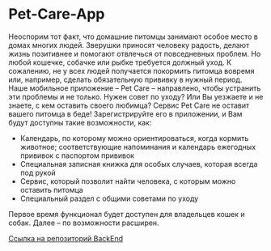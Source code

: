 # Pet-Care-App
Неоспорим тот факт, что домашние питомцы занимают особое место в домах многих людей. Зверушки приносят человеку радость, делают жизнь позитивнее и помогают отвлечься от повседневных проблем. Но любой кошечке, собачке или рыбке требуется должный уход. К сожалению, не у всех людей получается покормить питомца вовремя или, например, сделать обязательную прививку в нужный период. Наше мобильное приложение – Pet Care – направлено, чтобы устранить эти проблемы и не только. Нужен совет по уходу? Или Вы уезжаете и не знаете, с кем оставить своего любимца? Сервис Pet Care не оставит вашего питомца в беде! 
Зарегистрируйте его в приложении, и Вам будут доступны такие возможности, как:
* Календарь, по которому можно ориентироваться, когда кормить животное; соответствующие напоминания и календарь ежегодных прививок с паспортом прививок
* Специальная записная книжка для особых случаев, которая всегда под рукой
* Сервис, который позволит найти человека, с которым можно оставить питомца
* Специальный раздел с общими советами по уходу

Первое время функционал будет доступен для владельцев кошек и собак. Далее – по возможности расширен.

[Ссылка на репозиторий BackEnd](https://github.com/vadimka-8888/PetCare_BackEnd)
